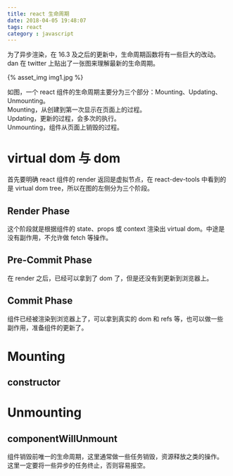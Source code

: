 ```yaml
---
title: react 生命周期
date: 2018-04-05 19:48:07
tags: react
category : javascript
---
```


为了异步渲染，在 16.3 及之后的更新中，生命周期函数将有一些巨大的改动。  
dan 在 twitter 上贴出了一张图来理解最新的生命周期。

{% asset_img img1.jpg %}

<!-- more -->

如图，一个 react 组件的生命周期主要分为三个部分：Mounting、Updating、Unmounting。  
Mounting，从创建到第一次显示在页面上的过程。  
Updating，更新的过程，会多次的执行。  
Unmounting，组件从页面上销毁的过程。

# virtual dom 与 dom

首先要明确 react 组件的 render 返回是虚拟节点，在 react-dev-tools 中看到的是 virtual dom tree，所以在图的左侧分为三个阶段。

## Render Phase

这个阶段就是根据组件的 state、props 或 context 渲染出 virtual dom。中途是没有副作用，不允许做 fetch 等操作。

## Pre-Commit Phase

在 render 之后，已经可以拿到了 dom 了，但是还没有到更新到浏览器上。

## Commit Phase

组件已经被渲染到浏览器上了，可以拿到真实的 dom 和 refs 等，也可以做一些副作用，准备组件的更新了。

# Mounting

## constructor

# Unmounting

## componentWillUnmount

组件销毁前唯一的生命周期，这里通常做一些任务销毁，资源释放之类的操作。  
这里一定要将一些异步的任务终止，否则容易报空。
